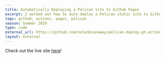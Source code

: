```yaml
---
title: Automatically Deploying a Pelican site to Github Pages
excerpt: I worked out how to auto-deploy a Pelican static site to Github Pages using Github Actions.
tags: github, actions, pages, pelican
season: Summer 2019
type: code
external_url: https://github.com/nolanbconaway/pelican-deploy-gh-actions
layout: external
---
```


Check out the live site [here](https://nolanbconaway.github.io/pelican-deploy-gh-actions/)!